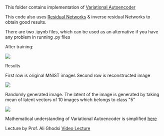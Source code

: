 This folder contains implementation of [Variational Autoencoder](https://arxiv.org/pdf/1312.6114.pdf)

This code also uses [Residual Networks](https://arxiv.org/pdf/1512.03385.pdf) & inverse residual Networks to obtain good results. 

There are two .ipynb files, which can be used as an alternative if you have any problem in running .py files

After training: 

![](https://i.imgur.com/RGoMAZR.png)

Results

First row is original MNIST images
Second row is reconstructed image

![](https://i.imgur.com/a5suZ66.png)

Randomly generated image. The latent of the image is generated by taking mean of latent vectors of 10 images which belongs to class "5"

![](https://i.imgur.com/Hb6OhDf.png)



Mathematical understanding of Variational Autoencoder is simplified [here](https://github.com/AndrewSpano/Disentangled_Variational_Autoencoder/blob/main/mathematical_analysis/vae_maths.pdf)

Lecture by Prof. Ali Ghodsi [Video Lecture](https://www.youtube.com/watch?v=uaaqyVS9-rM&t=1235s)
